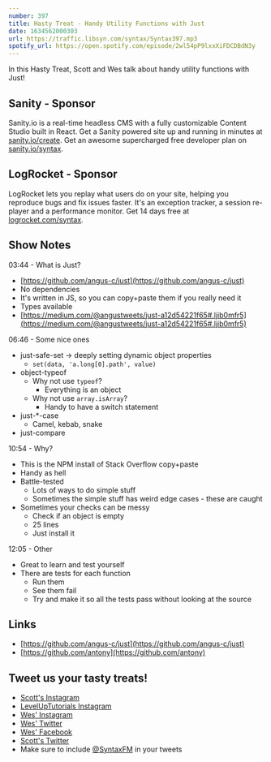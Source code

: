 ```yaml
---
number: 397
title: Hasty Treat - Handy Utility Functions with Just
date: 1634562000303
url: https://traffic.libsyn.com/syntax/Syntax397.mp3
spotify_url: https://open.spotify.com/episode/2wl54pP9lxxXiFDCDBdN3y
---
```


In this Hasty Treat, Scott and Wes talk about handy utility functions with Just!

## Sanity - Sponsor
Sanity.io is a real-time headless CMS with a fully customizable Content Studio built in React. Get a Sanity powered site up and running in minutes at [sanity.io/create](https://www.sanity.io/create). Get an awesome supercharged free developer plan on [sanity.io/syntax](https://www.sanity.io/syntax).

## LogRocket - Sponsor
LogRocket lets you replay what users do on your site, helping you reproduce bugs and fix issues faster. It's an exception tracker, a session re-player and a performance monitor. Get 14 days free at [logrocket.com/syntax](https://logrocket.com/syntax).

## Show Notes
03:44 - What is Just?
* [https://github.com/angus-c/just](https://github.com/angus-c/just)
* No dependencies
* It's written in JS, so you can copy+paste them if you really need it
* Types available
* [https://medium.com/@angustweets/just-a12d54221f65#.ljib0mfr5](https://medium.com/@angustweets/just-a12d54221f65#.ljib0mfr5)

06:46 - Some nice ones
* just-safe-set → deeply setting dynamic object properties
  * `set(data, 'a.long[0].path', value)`
* object-typeof
  * Why not use `typeof`?
    * Everything is an object
  * Why not use `array.isArray`?
    * Handy to have a switch statement
* just-*-case
  * Camel, kebab, snake
* just-compare

10:54 - Why?
* This is the NPM install of Stack Overflow copy+paste
* Handy as hell
* Battle-tested
  * Lots of ways to do simple stuff
  * Sometimes the simple stuff has weird edge cases - these are caught
* Sometimes your checks can be messy
  * Check if an object is empty
  * 25 lines
  * Just install it

12:05 - Other
* Great to learn and test yourself
* There are tests for each function
  * Run them
  * See them fail
  * Try and make it so all the tests pass without looking at the source

## Links
* [https://github.com/angus-c/just](https://github.com/angus-c/just)
* [https://github.com/antony](https://github.com/antony)

## Tweet us your tasty treats!
* [Scott's Instagram](https://www.instagram.com/stolinski/)
* [LevelUpTutorials Instagram](https://www.instagram.com/LevelUpTutorials/)
* [Wes' Instagram](https://www.instagram.com/wesbos/)
* [Wes' Twitter](https://twitter.com/wesbos)
* [Wes' Facebook](https://www.facebook.com/wesbos.developer)
* [Scott's Twitter](https://twitter.com/stolinski)
* Make sure to include [@SyntaxFM](https://twitter.com/SyntaxFM) in your tweets